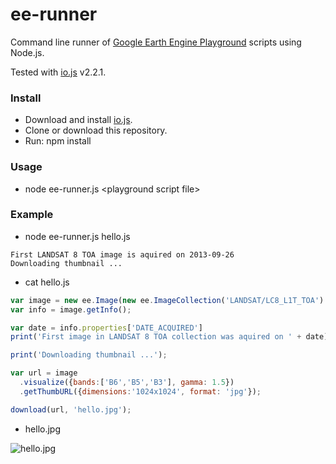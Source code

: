 # ee-runner

Command line runner of [Google Earth Engine Playground](https://ee-api.appspot.com/) scripts using Node.js.

Tested with [io.js](https://iojs.org) v2.2.1.

### Install

* Download and install [io.js](https://iojs.org).
* Clone or download this repository.
* Run: npm install

### Usage
* node ee-runner.js \<playground script file\>

### Example

* node ee-runner.js hello.js

```
First LANDSAT 8 TOA image is aquired on 2013-09-26
Downloading thumbnail ...
```

* cat hello.js

```javascript
var image = new ee.Image(new ee.ImageCollection('LANDSAT/LC8_L1T_TOA').first());
var info = image.getInfo();

var date = info.properties['DATE_ACQUIRED']
print('First image in LANDSAT 8 TOA collection was aquired on ' + date);

print('Downloading thumbnail ...');

var url = image
  .visualize({bands:['B6','B5','B3'], gamma: 1.5})
  .getThumbURL({dimensions:'1024x1024', format: 'jpg'});

download(url, 'hello.jpg');

```

* hello.jpg

![hello.jpg](https://github.com/gena/ee-runner/blob/master/hello.jpg?raw=true "Result")
